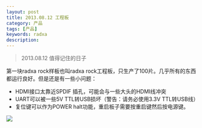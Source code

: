 ```yaml
---
layout: post
title: 2013.08.12 工程板
category: 产品
tags: [产品]
keywords: radxa
description: 
---
```

>2013.08.12 值得记住的日子

第一块radxa rock样板也叫radxa rock工程板，只生产了100片。几乎所有的东西都运行良好。但是还是有一些小问题：

- HDMI接口太靠近SPDIF 插孔，可能会与一些大头的HDMI线冲突
- UART可以被一些5V TTL转USB损坏（警告：请务必使用3.3V TTL转USB线）
- 复位键可以作为POWER halt功能，重启板子需要按重启键然后按电源键。

![](http://radxa.com/mw/images/thumb/a/ad/Rock_es_front.png/1000px-Rock_es_front.png)

